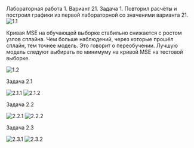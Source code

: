 Лабораторная работа 1.
Вариант 21.
Задача 1.
Повторил расчёты и построил графики из первой лабораторной со значеними варианта 21.
![1.1](https://user-images.githubusercontent.com/94290501/193245197-b507c470-c6cd-49f0-91da-fdfb1ed83fd8.jpg)

Кривая MSE на обучающей выборке стабильно снижается с ростом узлов сплайна. Чем больше наблюдений, через которые прошёл сплайн, тем точнее модель. Это говорит о переобучении. Лучшую модель следуют выбирать по минимуму на кривой MSE на тестовой выборке.

![1.2](https://user-images.githubusercontent.com/94290501/193245237-94d7b223-1eed-4584-9d27-30e086684198.jpg)

Задача 2.1

![2.1.1](https://user-images.githubusercontent.com/94290501/193245259-abdce623-d41d-42c3-9c8a-a61e21cfcaa0.jpg)
![2.1.2](https://user-images.githubusercontent.com/94290501/193245270-3655588d-8b75-4ed4-8b05-bfb0f871e487.jpg)

Задача 2.2

![2.2.1](https://user-images.githubusercontent.com/94290501/193245282-3ac06cc3-392f-4942-b32b-b0bf72dd63a8.jpg)
![2.2.2](https://user-images.githubusercontent.com/94290501/193245289-077f5322-eb88-4167-b26a-bba6f06108fc.jpg)

Задача 2.3

![2.3.1](https://user-images.githubusercontent.com/94290501/193245303-34190b8c-2caa-4d34-ab27-61176c98ffde.jpg)
![2.3.2](https://user-images.githubusercontent.com/94290501/193245325-649fd5a6-2cf0-4b71-8a84-7d5e83fb8c54.jpg)
